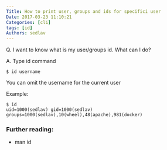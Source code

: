 ```yaml
---
Title: How to print user, groups and ids for specifici user
Date: 2017-03-23 11:10:21
Categories: [cli]
tags: [id]
Authors: sedlav
---
```


Q. I want to know what is my user/groups id. What can I do?

A. Type id command

```
$ id username
```

You can omit the username for the current user

Example:

```
$ id
uid=1000(sedlav) gid=1000(sedlav) groups=1000(sedlav),10(wheel),48(apache),981(docker)
```

### Further reading:

* man id
